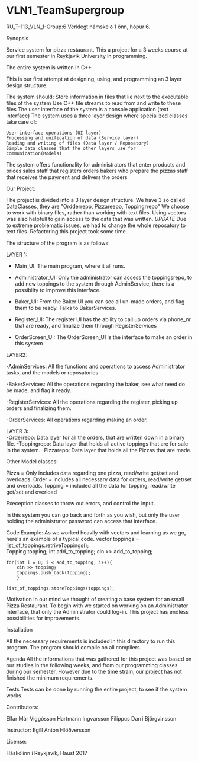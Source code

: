 # VLN1_TeamSupergroup
RU_T-113_VLN_1-Group:6
Verklegt námskeið 1 önn, hópur 6. 

Synopsis

Service system for pizza restaurant.  This a project for a 3 weeks course at our first semester in Reykjavik University in programming.

The entire system is written in C++ 

This is our first attempt at designing, using, and programming an 3 layer design structure. 

The system should: 
Store information in files that lie next to the executable files of the system
Use C++ file streams to read from and write to these files
The user interface of the system is a console application (text interface)
The system uses a three layer design where specialized classes take care of:
	
	User interface operations (UI layer)
 	Processing and unification of data (Service layer)
	Reading and writing of files (Data layer / Reposatory)
	Simple data classes that the other layers use for communication(Models)
	
The system offers functionality for
administrators that enter products and prices
sales staff that registers orders
bakers who prepare the pizzas
staff that receives the payment and delivers the orders


Our Project: 

The project is divided into a 3 layer design structure.  We have 3 so called DataClasses, they are "Ordderrepo, Pizzareepo, Toppingrrepo"  We choose to work with binary files, rather than working with text files. Using vectors was also helpfull to gain access to the data that was written.   *UPDATE* Due to extreme problematic issues, we had to change the whole reposatory to text files. Refactoring this project took some time. 

The structure of the program is as follows: 

LAYER 1: 	
- Main_UI:	 	The main program, where it all runs. 

- Administrator_UI:	Only the administrator can access the toppingsrepo, to add new toppings to the system through AdminService, there is a possibilty to improve this interface.

- Baker_UI:		From the Baker UI you can see all un-made orders, and flag them to be ready. Talks to BakerServices. 

- Register_UI: 		The register UI has the ability to call up orders via phone_nr that are ready, and finalize them  through RegisterServices 

- OrderScreen_UI: 	The OrderScreen_UI is the interface to make an order in this system 

LAYER2: 
		
-AdminServices: 	All the functions and operations to access Administrator tasks, and the models or reposatories 

-BakerServices:		All the operations regarding the baker, see what need do be made, and flag it ready.

-RegisterServices:	All the operations regarding the register, picking up orders and finalizing them.

-OrderServices: 	All operations regarding making an order. 
	
LAYER 3:  
-Orderrepo:		Data layer for all the orders, that are written down in a binary file. 
-Toppingrepo:		Data layer that holds all active toppings that are for sale in the system.
-Pizzarepo:		Data layer that holds all the Pizzas that are made. 

Other Model classes: 

Pizza  = Only includes data regarding one pizza, read/write get/set and overloads. 
Order  =  includes all necessary data for orders, read/write get/set and overloads. 
Topping = included all the data for topping, read/write get/set and overload

Exeception classes to throw out errors, and control the input. 

In this system you can go back and forth as you wish, but only the user holding the administrator password can access that interface. 
	
Code Example: 
 As we worked heavily with vectors and learning as we go, here's an example of a typical code. 
   vector<Topping> toppings = list_of_toppings.retriveToppings();              
    Topping topping;
	int add_to_topping;
	cin >> add_to_topping;
	
	for(int i = 0; i < add_to_topping; i++){
        cin >> topping;
        toppings.push_back(topping);
        }

    list_of_toppings.storeToppings(toppings);
    

Motivation
In our mind we thought of creating a base system for an small Pizza Restaurant. To begin with we started on working on an Administrator interface, that only the Administrator could log-in. This project has endless possibilities for improvements. 

Installation

All the necessary requirements is included in this directory to run this program. The program should compile on all compilers. 

Agenda 
All the informations that was gathered for this project was based on our studies in the following weeks, and from our programming classes during our semester. However due to the time strain, our project has not finished the minimum requirements. 

Tests
Tests can be done by running the entire project, to see if the system works. 

Contributors:

Elfar Már Viggósson
Hartmann Ingvarsson
Filippus Darri Björgvinsson

Instructor:
Egill Anton Hlöðversson

License: 

Háskólinn í Reykjavík, Haust 2017

